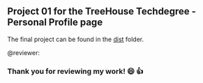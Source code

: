 ## Project 01 for the TreeHouse Techdegree - Personal Profile page

The final project can be found in the [dist](https://github.com/RalphSimon/01-personal_profile_page/tree/master/dist) folder.

@reviewer:
### Thank you for reviewing my work! :smile: :+1:
